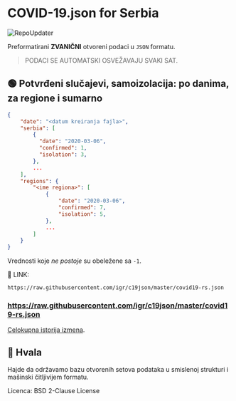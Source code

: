 # COVID-19.json for Serbia

![RepoUpdater](https://github.com/igr/c19json/workflows/RepoUpdater/badge.svg)

Preformatirani **ZVANIČNI** otvoreni podaci u `JSON` formatu.

> PODACI SE AUTOMATSKI OSVEŽAVAJU SVAKI SAT.

## 🟢 Potvrđeni slučajevi, samoizolacija: po danima, za regione i sumarno

```json
{
    "date": "<datum kreiranja fajla>",
    "serbia": [
        {
          "date": "2020-03-06",
          "confirmed": 1,
          "isolation": 3,
        },
        ...
    ],
    "regions": {
    	"<ime regiona>": [
    		{
          		"date": "2020-03-06",
          		"confirmed": 7,
                "isolation": 5,
        	},
        	...
    	]
	}
}

```

Vrednosti koje _ne postoje_ su obeležene sa `-1`.


🔗 LINK:

```
https://raw.githubusercontent.com/igr/c19json/master/covid19-rs.json
```

### https://raw.githubusercontent.com/igr/c19json/master/covid19-rs.json


[Celokupna istorija izmena](https://github.com/igr/c19json/commits/master/covid19-rs.json).


## 🙏 Hvala

Hajde da održavamo bazu otvorenih setova podataka u smislenoj strukturi i mašinski čitljivijem formatu.

Licenca: BSD 2-Clause License

